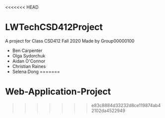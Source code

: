 <<<<<<< HEAD
# LWTechCSD412Project
A project for Class CSD412 Fall 2020 
Made by Group00000100 
- Ben Carpenter
- Olga Sydorchuk
- Aidan O'Connor
- Christian Raines
- Selena Dong
=======
# Web-Application-Project
>>>>>>> e83c8884d33232d8ce119874ab42102da4522949

